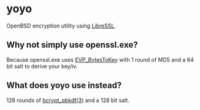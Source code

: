 # yoyo
OpenBSD encryption utility using
[LibreSSL](https://www.libressl.org/).

## Why not simply use openssl.exe?

Because openssl.exe uses
[EVP_BytesToKey](https://www.openssl.org/docs/manmaster/man3/EVP_BytesToKey.html)
with 1 round of MD5 and a 64 bit salt to derive your key/iv.

## What does yoyo use instead?

128 rounds of
[bcrypt_pbkdf(3)](https://man.openbsd.org/bcrypt_pbkdf)
and a 128 bit salt.

